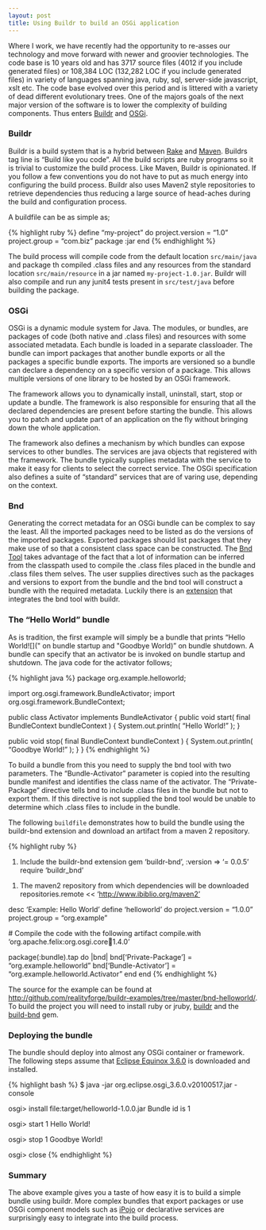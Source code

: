```yaml
---
layout: post
title: Using Buildr to build an OSGi application
---
```

Where I work, we have recently had the opportunity to re-asses our technology and move forward with newer and groovier technologies. The code base is 10 years old and has 3717 source files (4012 if you include generated files) or 108,384 LOC (132,282 LOC if you include generated files) in variety of languages spanning java, ruby, sql, server-side javascript, xslt etc. The code base evolved over this period and is littered with a variety of dead different evolutionary trees. One of the majors goals of the next major version of the software is to lower the complexity of building components. Thus enters [Buildr](http://buildr.apache.org/) and [OSGi](http://www.osgi.org/About/Technology).

### Buildr

Buildr is a build system that is a hybrid between [Rake](http://rake.rubyforge.org/) and [Maven](http://maven.apache.org). Buildrs tag line is “Build like you code”. All the build scripts are ruby programs so it is trivial to customize the build process. Like Maven, Buildr is opinionated. If you follow a few conventions you do not have to put as much energy into configuring the build process. Buildr also uses Maven2 style repositories to retrieve dependencies thus reducing a large source of head-aches during the build and configuration process.

A buildfile can be as simple as;

{% highlight ruby %}
define “my-project” do
project.version = “1.0”
project.group = “com.biz”
package :jar
end
{% endhighlight %}

The build process will compile code from the default location `src/main/java` and package th compiled .class files and any resources from the standard location `src/main/resource` in a jar named `my-project-1.0.jar`. Buildr will also compile and run any junit4 tests present in `src/test/java` before building the package.

### OSGi

OSGi is a dynamic module system for Java. The modules, or bundles, are packages of code (both native and .class files) and resources with some associated metadata. Each bundle is loaded in a separate classloader. The bundle can import packages that another bundle exports or all the packages a specific bundle exports. The imports are versioned so a bundle can declare a dependency on a specific version of a package. This allows multiple versions of one library to be hosted by an OSGi framework.

The framework allows you to dynamically install, uninstall, start, stop or update a bundle. The framework is also responsible for ensuring that all the declared dependencies are present before starting the bundle. This allows you to patch and update part of an application on the fly without bringing down the whole application.

The framework also defines a mechanism by which bundles can expose services to other bundles. The services are java objects that registered with the framework. The bundle typically supplies metadata with the service to make it easy for clients to select the correct service. The OSGi specification also defines a suite of “standard” services that are of varing use, depending on the context.

### Bnd

Generating the correct metadata for an OSGi bundle can be complex to say the least. All the imported packages need to be listed as do the versions of the imported packages. Exported packages should list packages that they make use of so that a consistent class space can be constructed. The [Bnd Tool](http://www.aqute.biz/Code/Bnd) takes advantage of the fact that a lot of information can be inferred from the classpath used to compile the .class files placed in the bundle and .class files them selves. The user supplies directives such as the packages and versions to export from the bundle and the bnd tool will construct a bundle with the required metadata. Luckily there is an [extension](http://github.com/realityforge/buildr-bnd) that integrates the bnd tool with buildr.

### The “Hello World” bundle

As is tradition, the first example will simply be a bundle that prints “Hello World![](" on bundle startup and "Goodbye World)” on bundle shutdown. A bundle can specify that an activator be is invoked on bundle startup and shutdown. The java code for the activator follows;

{% highlight java %}
package org.example.helloworld;

import org.osgi.framework.BundleActivator;
import org.osgi.framework.BundleContext;

public class Activator implements BundleActivator
{
public void start( final BundleContext bundleContext )
{
System.out.println( “Hello World!” );
}

public void stop( final BundleContext bundleContext )
{
System.out.println( “Goodbye World!” );
}
}
{% endhighlight %}

To build a bundle from this you need to supply the bnd tool with two parameters. The “Bundle-Activator” parameter is copied into the resulting bundle manifest and identifies the class name of the activator. The “Private-Package” directive tells bnd to include .class files in the bundle but not to export them. If this directive is not supplied the bnd tool would be unable to determine which .class files to include in the bundle.

The following `buildfile` demonstrates how to build the bundle using the buildr-bnd extension and download an artifact from a maven 2 repository.

{% highlight ruby %}

1.  Include the buildr-bnd extension
    gem ‘buildr-bnd’, :version =&gt; ‘= 0.0.5’
    require ‘buildr\_bnd’

<!-- -->

1.  The maven2 repository from which dependencies will be downloaded
    repositories.remote &lt;&lt; ‘http://www.ibiblio.org/maven2’

desc ‘Example: Hello World’
define ‘helloworld’ do
project.version = “1.0.0”
project.group = “org.example”

\# Compile the code with the following artifact
compile.with ‘org.apache.felix:org.osgi.core:jar:1.4.0’

package(:bundle).tap do |bnd|
bnd\[‘Private-Package’\] = “org.example.helloworld”
bnd\[‘Bundle-Activator’\] = “org.example.helloworld.Activator”
end
end
{% endhighlight %}

The source for the example can be found at <http://github.com/realityforge/buildr-examples/tree/master/bnd-helloworld/>. To build the project you will need to install ruby or jruby, [buildr](http://buildr.apache.org/) and the [build-bnd](http://github.com/realityforge/buildr-bnd) gem.

### Deploying the bundle

The bundle should deploy into almost any OSGi container or framework. The following steps assume that [Eclipse Equinox 3.6.0](http://download.eclipse.org/equinox/drops/R-3.6-201006080911/download.php?dropFile=org.eclipse.osgi_3.6.0.v20100517.jar) is downloaded and installed.

{% highlight bash %}
$ java -jar org.eclipse.osgi\_3.6.0.v20100517.jar -console

osgi&gt; install file:target/helloworld-1.0.0.jar
Bundle id is 1

osgi&gt; start 1
Hello World!

osgi&gt; stop 1
Goodbye World!

osgi&gt; close
{% endhighlight %}

### Summary

The above example gives you a taste of how easy it is to build a simple bundle using buildr. More complex bundles that export packages or use OSGi component models such as [iPojo](http://felix.apache.org/site/apache-felix-ipojo.html) or declarative services are surprisingly easy to integrate into the build process.

